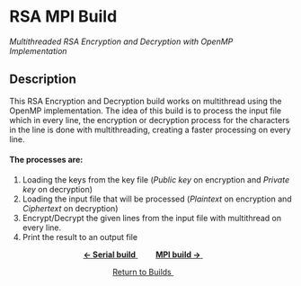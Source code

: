 # RSA MPI Build
*Multithreaded RSA Encryption and Decryption with OpenMP Implementation*

## Description
This RSA Encryption and Decryption build works on multithread using the OpenMP implementation. The idea of this build is to process the input file which in every line, the encryption or decryption process for the characters in the line is done with multithreading, creating a faster processing on every line.

#### The processes are:
1. Loading the keys from the key file (*Public key* on encryption and *Private key* on decryption)
2. Loading the input file that will be processed (*Plaintext* on encryption and *Ciphertext* on decryption)
3. Encrypt/Decrypt the given lines from the input file with multithread on every line.
4. Print the result to an output file


<p align="center">
	<a href="https://github.com/ReinhartC/Parallel-RSA-on-Raspberry-Pi/tree/master/Builds/Serial">
		<b>← Serial build</b>
	</a>  
	<a href="https://github.com/ReinhartC/Parallel-RSA-on-Raspberry-Pi/tree/master/Builds/MPI">
		<b>MPI build →</b>
	</a>  
</p>
<p align="center">
    <a href="https://github.com/ReinhartC/Parallel-RSA-on-Raspberry-Pi/tree/master/Builds">
        Return to Builds
    </a>  
</p>